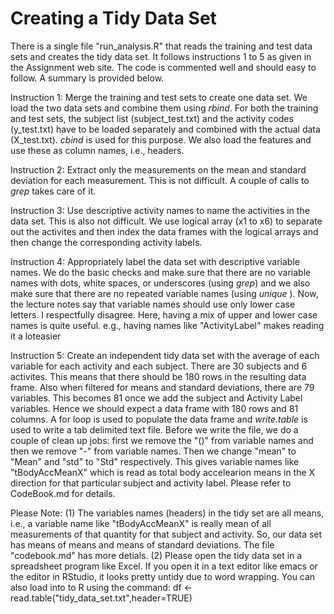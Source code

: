 Creating a Tidy Data Set
========================

There is a single file "run_analysis.R" that reads the training and test data sets and creates the tidy data set. It follows instructions 1 to 5 as given in the Assignment web site. The code is commented well and should easy to follow. A summary is provided below.

Instruction 1: Merge the training and test sets to create one data set.
We load the two data sets and combine them using *rbind*. For both the training and test sets, the subject list (subject_test.txt) and the activity codes (y_test.txt) have to be loaded separately and combined with the actual data (X_test.txt). *cbind* is used for this purpose. We also load the features and use these as column names, i.e., headers.

Instruction 2: Extract only the measurements on the mean and standard deviation for each measurement.
This is not difficult. A couple of calls to *grep* takes care of it.

Instruction 3: Use descriptive activity names to name the activities in the data set.
This is also not difficult. We use logical array (x1 to x6) to separate out the activites and then index the data frames with the logical arrays and then change the corresponding activity labels.

Instruction 4: Appropriately label the data set with descriptive variable names.
We do the basic checks and make sure that there are no variable names with dots, white spaces, or underscores (using *grep*) and we also make sure that there are no repeated variable names (using *unique* ). Now, the lecture notes say that variable names should use only lower case letters. I respectfully disagree. Here, having a mix of upper and lower case names is quite useful. e.g., having names like "ActivityLabel" makes reading it a loteasier

Instruction 5: Create an independent tidy data set with the average of each variable for each activity and each subject.
There are 30 subjects and 6 activites. This means that there should be 180 rows in the resulting data frame. Also when filtered for means and standard deviations, there are 79 variables. This becomes 81 once we add the subject and Activity Label variables. Hence we should expect a data frame with 180 rows and 81 columns. A for loop is used to populate the data frame and *write.table* is used to write a tab delimited text file. Before we write the file, we do a couple of clean up jobs: first we remove the "()" from variable names and then we remove "-" from variable names. Then we change "mean" to "Mean" and "std" to "Std" respectively. This gives variable names like "tBodyAccMeanX" which is read as total body accelearion means in the X direction for that particular subject and activity label. Please refer to CodeBook.md for details. 

Please Note:
(1) The variables names (headers) in the tidy set are all means, i.e., a variable name like "tBodyAccMeanX" is really mean of all measurements of that quantity for that subject and activity. So, our data set has means of means and means of standard deviations. The file "codebook.md" has more detials.
(2) Please open the tidy data set in a spreadsheet program like Excel. If you open it in a text editor like emacs or the editor in RStudio, it looks pretty untidy due to word wrapping. You can also load into to R using the command:
df <- read.table("tidy_data_set.txt",header=TRUE)





